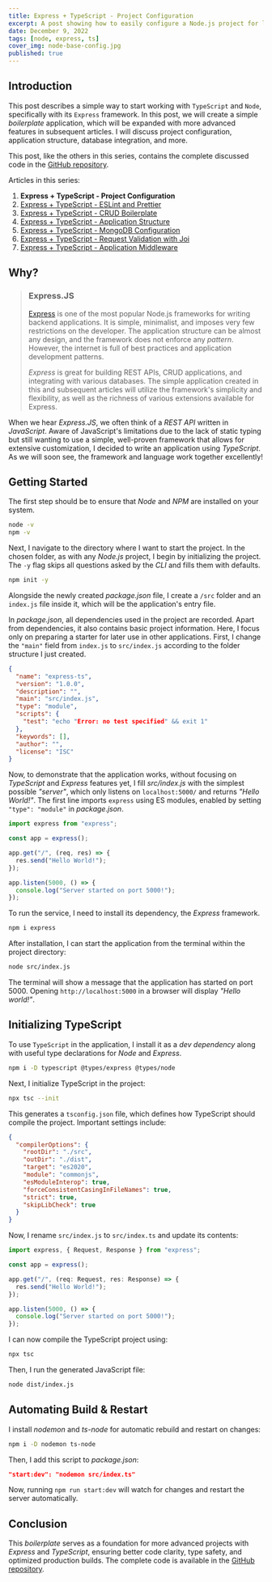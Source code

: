 ```yaml
---
title: Express + TypeScript - Project Configuration
excerpt: A post showing how to easily configure a Node.js project for later use as a base in server applications. The project uses TypeScript and Express.JS.
date: December 9, 2022
tags: [node, express, ts]
cover_img: node-base-config.jpg
published: true
---
```


## Introduction

This post describes a simple way to start working with `TypeScript` and `Node`, specifically with its `Express` framework. In this post, we will create a simple _boilerplate_ application, which will be expanded with more advanced features in subsequent articles. I will discuss project configuration, application structure, database integration, and more.

This post, like the others in this series, contains the complete discussed code in the [GitHub repository](https://github.com/amazeddev/express-ts/tree/boilerplate).

<div class="admission">
Articles in this series:

1. **Express + TypeScript - Project Configuration**
2. [Express + TypeScript - ESLint and Prettier](https://amazed.dev/blog/en/ts-express-linter-prettier)
3. [Express + TypeScript - CRUD Boilerplate](https://amazed.dev/blog/en/ts-express-base-crud)
4. [Express + TypeScript - Application Structure](https://amazed.dev/blog/en/ts-express-structure)
5. [Express + TypeScript - MongoDB Configuration](https://amazed.dev/blog/en/ts-express-mongo)
6. [Express + TypeScript - Request Validation with Joi](https://amazed.dev/blog/en/ts-express-validation)
7. [Express + TypeScript - Application Middleware](https://amazed.dev/blog/en/ts-express-middlewares)
</div>

## Why?

> ### Express.JS
>
> [Express](https://expressjs.com/) is one of the most popular Node.js frameworks for writing backend applications. It is simple, minimalist, and imposes very few restrictions on the developer. The application structure can be almost any design, and the framework does not enforce any _pattern_. However, the internet is full of best practices and application development patterns.
>
> _Express_ is great for building REST APIs, CRUD applications, and integrating with various databases. The simple application created in this and subsequent articles will utilize the framework's simplicity and flexibility, as well as the richness of various extensions available for Express.

When we hear _Express.JS_, we often think of a _REST API_ written in _JavaScript_. Aware of JavaScript's limitations due to the lack of static typing but still wanting to use a simple, well-proven framework that allows for extensive customization, I decided to write an application using _TypeScript_. As we will soon see, the framework and language work together excellently!

## Getting Started

The first step should be to ensure that _Node_ and _NPM_ are installed on your system.

```bash
node -v
npm -v
```

Next, I navigate to the directory where I want to start the project. In the chosen folder, as with any _Node.js_ project, I begin by initializing the project. The `-y` flag skips all questions asked by the _CLI_ and fills them with defaults.

```bash
npm init -y
```

Alongside the newly created _package.json_ file, I create a `/src` folder and an `index.js` file inside it, which will be the application's entry file.

In _package.json_, all dependencies used in the project are recorded. Apart from dependencies, it also contains basic project information. Here, I focus only on preparing a starter for later use in other applications. First, I change the `"main"` field from `index.js` to `src/index.js` according to the folder structure I just created.

```json
{
  "name": "express-ts",
  "version": "1.0.0",
  "description": "",
  "main": "src/index.js",
  "type": "module",
  "scripts": {
    "test": "echo "Error: no test specified" && exit 1"
  },
  "keywords": [],
  "author": "",
  "license": "ISC"
}
```

Now, to demonstrate that the application works, without focusing on _TypeScript_ and _Express_ features yet, I fill _src/index.js_ with the simplest possible _"server"_, which only listens on `localhost:5000/` and returns _"Hello World!"_. The first line imports `express` using ES modules, enabled by setting `"type": "module"` in _package.json_.

```js
import express from "express";

const app = express();

app.get("/", (req, res) => {
  res.send("Hello World!");
});

app.listen(5000, () => {
  console.log("Server started on port 5000!");
});
```

To run the service, I need to install its dependency, the _Express_ framework.

```bash
npm i express
```

After installation, I can start the application from the terminal within the project directory:

```bash
node src/index.js
```

The terminal will show a message that the application has started on port 5000. Opening `http://localhost:5000` in a browser will display _"Hello world!"_.

## Initializing TypeScript

To use `TypeScript` in the application, I install it as a _dev dependency_ along with useful type declarations for _Node_ and _Express_.

```bash
npm i -D typescript @types/express @types/node
```

Next, I initialize TypeScript in the project:

```bash
npx tsc --init
```

This generates a `tsconfig.json` file, which defines how TypeScript should compile the project. Important settings include:

```json
{
  "compilerOptions": {
    "rootDir": "./src",
    "outDir": "./dist",
    "target": "es2020",
    "module": "commonjs",
    "esModuleInterop": true,
    "forceConsistentCasingInFileNames": true,
    "strict": true,
    "skipLibCheck": true
  }
}
```

Now, I rename `src/index.js` to `src/index.ts` and update its contents:

```ts
import express, { Request, Response } from "express";

const app = express();

app.get("/", (req: Request, res: Response) => {
  res.send("Hello World!");
});

app.listen(5000, () => {
  console.log("Server started on port 5000!");
});
```

I can now compile the TypeScript project using:

```bash
npx tsc
```

Then, I run the generated JavaScript file:

```bash
node dist/index.js
```

## Automating Build & Restart

I install _nodemon_ and _ts-node_ for automatic rebuild and restart on changes:

```bash
npm i -D nodemon ts-node
```

Then, I add this script to _package.json_:

```json
"start:dev": "nodemon src/index.ts"
```

Now, running `npm run start:dev` will watch for changes and restart the server automatically.

## Conclusion

This _boilerplate_ serves as a foundation for more advanced projects with _Express_ and _TypeScript_, ensuring better code clarity, type safety, and optimized production builds. The complete code is available in the [GitHub repository](https://github.com/amazeddev/express-ts/tree/boilerplate).
